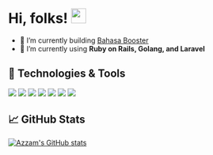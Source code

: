 <!-- ### Hi there 👋 -->
# Hi, folks! <img src="https://raw.githubusercontent.com/MartinHeinz/MartinHeinz/master/wave.gif" width="30px">

- 🔭 I’m currently building <a href="https://bahasabooster.com/">Bahasa Booster</a>
- 🌱 I’m currently using <strong>Ruby on Rails, Golang, and Laravel</strong>

## 🔧 Technologies & Tools
![](https://img.shields.io/badge/Code-GO-informational?style=flat&logo=go&logoColor=white&color=2bbc8a)
![](https://img.shields.io/badge/Code-Ruby-informational?style=flat&logo=ruby&logoColor=white&color=2bbc8a)
![](https://img.shields.io/badge/Code-PHP-informational?style=flat&logo=php&logoColor=white&color=2bbc8a)
![](https://img.shields.io/badge/Code-Python-informational?style=flat&logo=python&logoColor=white&color=2bbc8a)
![](https://img.shields.io/badge/Code-JavaScript-informational?style=flat&logo=javascript&logoColor=white&color=2bbc8a)
![](https://img.shields.io/badge/Code-Laravel-informational?style=flat&logo=laravel&logoColor=white&color=2bbc8a)
![](https://img.shields.io/badge/Tools-Docker-informational?style=flat&logo=docker&logoColor=white&color=2bbc8a)

## &#x1f4c8; GitHub Stats

[![Azzam's GitHub stats](https://github-readme-stats.vercel.app/api?username=Azzamjiul&show_icons=true&line_height=20&count_private=true&title_color=ffffff&text_color=c9cacc&icon_color=2bbc8a&bg_color=1d1f21)](https://github.com/azzamjiul/)


<!--
**Azzamjiul/Azzamjiul** is a ✨ _special_ ✨ repository because its `README.md` (this file) appears on your GitHub profile.

<a href="https://github.com/Azzamjiul/Azzamjiul">
  <img align="center" src="https://github-readme-stats.vercel.app/api/top-langs/?username=Azzamjiul&hide=java,html&title_color=ffffff&text_color=c9cacc&icon_color=2bbc8a&bg_color=1d1f21" />
</a>

Here are some ideas to get you started:

- 🔭 I’m currently working on ...
- 🌱 I’m currently learning ...
- 👯 I’m looking to collaborate on ...
- 🤔 I’m looking for help with ...
- 💬 Ask me about ...
- 📫 How to reach me: ...
- 😄 Pronouns: ...
- ⚡ Fun fact: ...
-->
